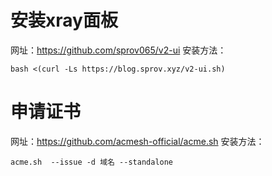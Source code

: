 # 安装xray面板

网址：https://github.com/sprov065/v2-ui
安装方法：

```shell
bash <(curl -Ls https://blog.sprov.xyz/v2-ui.sh)
```

# 申请证书

网址：https://github.com/acmesh-official/acme.sh
安装方法：

```shell
acme.sh  --issue -d 域名 --standalone
```
